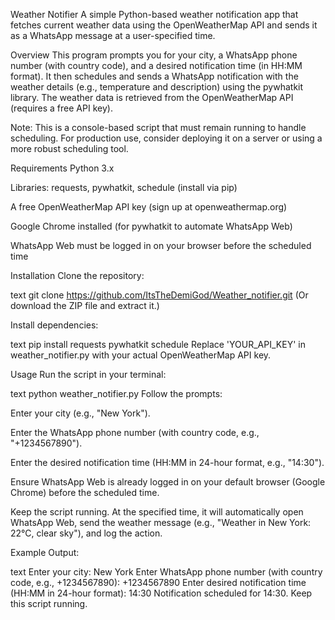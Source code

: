 Weather Notifier
A simple Python-based weather notification app that fetches current weather data using the OpenWeatherMap API and sends it as a WhatsApp message at a user-specified time.

Overview
This program prompts you for your city, a WhatsApp phone number (with country code), and a desired notification time (in HH:MM format). It then schedules and sends a WhatsApp notification with the weather details (e.g., temperature and description) using the pywhatkit library. The weather data is retrieved from the OpenWeatherMap API (requires a free API key).

Note: This is a console-based script that must remain running to handle scheduling. For production use, consider deploying it on a server or using a more robust scheduling tool.

Requirements
Python 3.x

Libraries: requests, pywhatkit, schedule (install via pip)

A free OpenWeatherMap API key (sign up at openweathermap.org)

Google Chrome installed (for pywhatkit to automate WhatsApp Web)

WhatsApp Web must be logged in on your browser before the scheduled time

Installation
Clone the repository:

text
git clone https://github.com/ItsTheDemiGod/Weather_notifier.git
(Or download the ZIP file and extract it.)

Install dependencies:

text
pip install requests pywhatkit schedule
Replace 'YOUR_API_KEY' in weather_notifier.py with your actual OpenWeatherMap API key.

Usage
Run the script in your terminal:

text
python weather_notifier.py
Follow the prompts:

Enter your city (e.g., "New York").

Enter the WhatsApp phone number (with country code, e.g., "+1234567890").

Enter the desired notification time (HH:MM in 24-hour format, e.g., "14:30").

Ensure WhatsApp Web is already logged in on your default browser (Google Chrome) before the scheduled time.

Keep the script running. At the specified time, it will automatically open WhatsApp Web, send the weather message (e.g., "Weather in New York: 22°C, clear sky"), and log the action.

Example Output:

text
Enter your city: New York
Enter WhatsApp phone number (with country code, e.g., +1234567890): +1234567890
Enter desired notification time (HH:MM in 24-hour format): 14:30
Notification scheduled for 14:30. Keep this script running.
